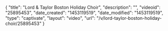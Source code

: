 {
    "title": "Lord & Taylor Boston Holiday Choir",
    "description": "",
    "videoid": "25895453",
    "date_created": "1453119519",
    "date_modified": "1453119519",
    "type": "captivate",
    "layout": "video",
    "url": "\/v\/lord-taylor-boston-holiday-choir\/25895453"
}